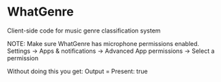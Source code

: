 # WhatGenre
Client-side code for music genre classification system


NOTE:
Make sure WhatGenre has microphone permissions enabled.
Settings -> Apps & notifications -> Advanced App permissions -> Select a permission

Without doing this you get:
Output = Present: true
